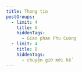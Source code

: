 ```yaml
---
title: Thong tin
postGroups:
  - limit: 4
    title: A
    hiddenTags:
      - Giao phan Phu Cuong
  - limit: 4
    title: B
    hiddenTags:
      - chuyện giờ mới kể
---
```

